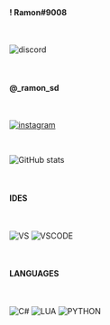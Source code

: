<br>

#### **!  Ramon#9008**

<br>

![discord](https://img.shields.io/badge/Discord-7289DA?style=for-the-badge&logo=discord&logoColor=white)

<br>

#### **@_ramon_sd**

<br>

[![instagram](https://img.shields.io/badge/Instagram-E4405F?style=for-the-badge&logo=instagram&logoColor=white)](https://www.instagram.com/_ramon_sd/)

<br>

![GitHub stats](https://github-readme-stats.vercel.app/api?username=Ramon-Sd&show_icons=true&theme=radical)


<br>

#### **IDES**

<br>

![VS](https://img.shields.io/badge/Visual_Studio-5C2D91?style=for-the-badge&logo=visual%20studio&logoColor=white)
![VSCODE](https://img.shields.io/badge/Visual_Studio_Code-0078D4?style=for-the-badge&logo=visual%20studio%20code&logoColor=white)

<br>

#### **LANGUAGES**

<br>

![C#](https://img.shields.io/badge/C%23-239120?style=for-the-badge&logo=c-sharp&logoColor=white)
![LUA](https://img.shields.io/badge/Lua-2C2D72?style=for-the-badge&logo=lua&logoColor=white)
![PYTHON](https://img.shields.io/badge/Python-14354C?style=for-the-badge&logo=python&logoColor=white)
